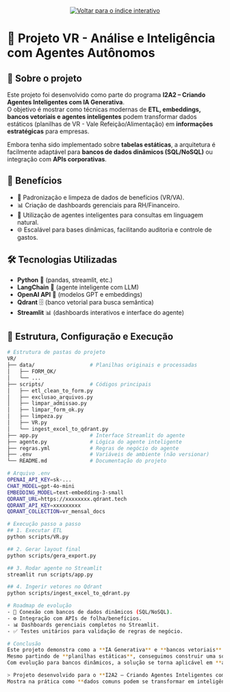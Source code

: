 
<p align="center">
  <a href="https://rodrigo-rrc.github.io/Projetos_IA/" target="_blank">
    <img src="https://img.shields.io/badge/⬅️ Voltar para o índice interativo-blue?style=for-the-badge" alt="Voltar para o índice interativo"/>
  </a>
</p>

# 🚀 Projeto VR - Análise e Inteligência com Agentes Autônomos

## 📌 Sobre o projeto
Este projeto foi desenvolvido como parte do programa **I2A2 – Criando Agentes Inteligentes com IA Generativa**.  
O objetivo é mostrar como técnicas modernas de **ETL, embeddings, bancos vetoriais e agentes inteligentes** podem transformar dados estáticos (planilhas de VR - Vale Refeição/Alimentação) em **informações estratégicas** para empresas.

Embora tenha sido implementado sobre **tabelas estáticas**, a arquitetura é facilmente adaptável para **bancos de dados dinâmicos (SQL/NoSQL)** ou integração com **APIs corporativas**.

## 🎯 Benefícios
- 🔎 Padronização e limpeza de dados de benefícios (VR/VA).
- 📊 Criação de dashboards gerenciais para RH/Financeiro.
- 🤖 Utilização de agentes inteligentes para consultas em linguagem natural.
- 🌐 Escalável para bases dinâmicas, facilitando auditoria e controle de gastos.

## 🛠️ Tecnologias Utilizadas
- **Python** 🐍 (pandas, streamlit, etc.)
- **LangChain** 🤖 (agente inteligente com LLM)
- **OpenAI API** 🔑 (modelos GPT e embeddings)
- **Qdrant** 🗄️ (banco vetorial para busca semântica)
- **Streamlit** 📊 (dashboards interativos e interface do agente)

## 📂 Estrutura, Configuração e Execução
```bash
# Estrutura de pastas do projeto
VR/
├── data/                  # Planilhas originais e processadas
│   ├── FORM_OK/
│   └── ...
├── scripts/               # Códigos principais
│   ├── etl_clean_to_form.py
│   ├── exclusao_arquivos.py
│   ├── limpar_admissao.py
│   ├── limpar_form_ok.py
│   ├── limpeza.py
│   ├── VR.py
│   └── ingest_excel_to_qdrant.py
├── app.py                 # Interface Streamlit do agente
├── agente.py              # Lógica do agente inteligente
├── regras.yml             # Regras de negócio do agente
├── .env                   # Variáveis de ambiente (não versionar)
└── README.md              # Documentação do projeto

# Arquivo .env
OPENAI_API_KEY=sk-...
CHAT_MODEL=gpt-4o-mini
EMBEDDING_MODEL=text-embedding-3-small
QDRANT_URL=https://xxxxxxxx.qdrant.tech
QDRANT_API_KEY=xxxxxxxxx
QDRANT_COLLECTION=vr_mensal_docs

# Execução passo a passo
## 1. Executar ETL
python scripts/VR.py

## 2. Gerar layout final
python scripts/gera_export.py

## 3. Rodar agente no Streamlit
streamlit run scripts/app.py

## 4. Ingerir vetores no Qdrant
python scripts/ingest_excel_to_qdrant.py

# Roadmap de evolução
- 🔗 Conexão com bancos de dados dinâmicos (SQL/NoSQL).
- ⚙️ Integração com APIs de folha/benefícios.
- 📊 Dashboards gerenciais completos no Streamlit.
- ✅ Testes unitários para validação de regras de negócio.

# Conclusão
Este projeto demonstra como a **IA Generativa** e **bancos vetoriais** podem agregar valor no tratamento de dados corporativos.  
Mesmo partindo de **planilhas estáticas**, conseguimos construir uma solução que **simula cenários reais de empresas de benefícios (VR/VA)**.  
Com evolução para bancos dinâmicos, a solução se torna aplicável em **ambientes empresariais de grande escala**.

> Projeto desenvolvido para o **I2A2 – Criando Agentes Inteligentes com IA Generativa**.  
Mostra na prática como **dados comuns podem se transformar em inteligência de negócios** usando IA. 🚀
